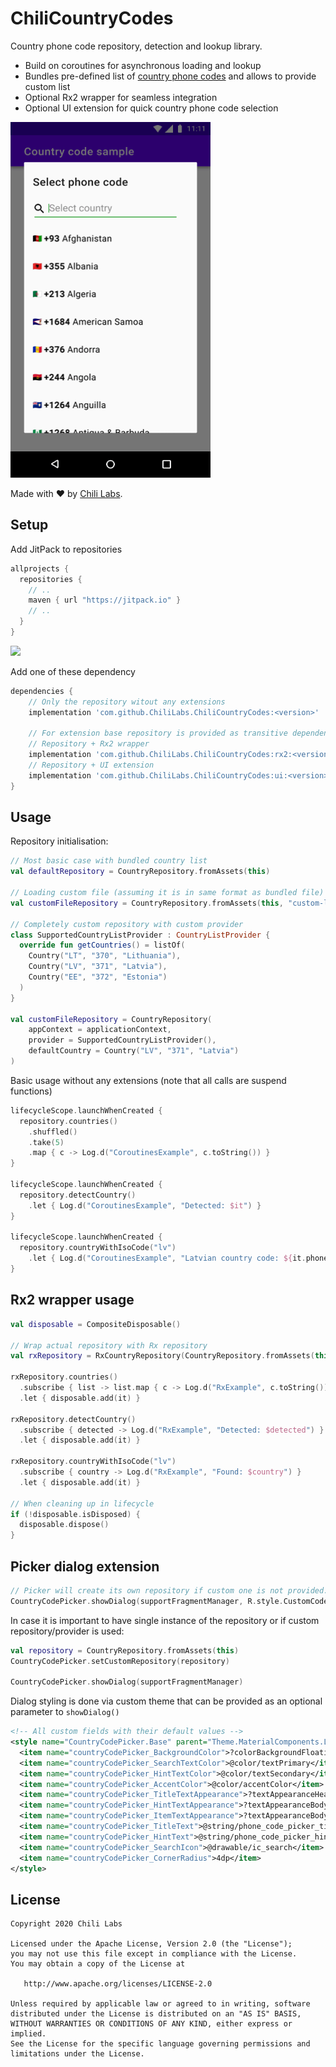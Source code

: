# ChiliCountryCodes

Country phone code repository, detection and lookup library.

* Build on coroutines for asynchronous loading and lookup
* Bundles pre-defined list of [country phone codes](https://en.wikipedia.org/wiki/List_of_country_calling_codes) and allows to provide custom list
* Optional Rx2 wrapper for seamless integration
* Optional UI extension for quick country phone code selection

![](img/example_600.gif)

Made with ❤️ by [Chili Labs](https://chililabs.io).

## Setup

Add JitPack to repositories

```groovy
allprojects {
  repositories {
    // ..
    maven { url "https://jitpack.io" }
    // ..
  }
}
```

[![](https://jitpack.io/v/ChiliLabs/ChiliCountryCodes.svg)](https://jitpack.io/#ChiliLabs/ChiliCountryCodes)

Add one of these dependency

```groovy
dependencies {
    // Only the repository witout any extensions
    implementation 'com.github.ChiliLabs.ChiliCountryCodes:<version>'

    // For extension base repository is provided as transitive dependency
    // Repository + Rx2 wrapper
    implementation 'com.github.ChiliLabs.ChiliCountryCodes:rx2:<version>'
    // Repository + UI extension
    implementation 'com.github.ChiliLabs.ChiliCountryCodes:ui:<version>'
}
```

## Usage

Repository initialisation:

```kotlin
// Most basic case with bundled country list
val defaultRepository = CountryRepository.fromAssets(this)

// Loading custom file (assuming it is in same format as bundled file)
val customFileRepository = CountryRepository.fromAssets(this, "custom-list.txt")

// Completely custom repository with custom provider
class SupportedCountryListProvider : CountryListProvider {
  override fun getCountries() = listOf(
    Country("LT", "370", "Lithuania"),
    Country("LV", "371", "Latvia"),
    Country("EE", "372", "Estonia")
  )
}

val customFileRepository = CountryRepository(
    appContext = applicationContext,
    provider = SupportedCountryListProvider(),
    defaultCountry = Country("LV", "371", "Latvia")
)
```

Basic usage without any extensions (note that all calls are suspend functions)

```kotlin
lifecycleScope.launchWhenCreated {
  repository.countries()
    .shuffled()
    .take(5)
    .map { c -> Log.d("CoroutinesExample", c.toString()) }
}

lifecycleScope.launchWhenCreated {
  repository.detectCountry()
    .let { Log.d("CoroutinesExample", "Detected: $it") }
}

lifecycleScope.launchWhenCreated {
  repository.countryWithIsoCode("lv")
    .let { Log.d("CoroutinesExample", "Latvian country code: ${it.phoneCode}") }
}
```

## Rx2 wrapper usage

```kotlin
val disposable = CompositeDisposable()

// Wrap actual repository with Rx repository
val rxRepository = RxCountryRepository(CountryRepository.fromAssets(this))

rxRepository.countries()
  .subscribe { list -> list.map { c -> Log.d("RxExample", c.toString()) } }
  .let { disposable.add(it) }

rxRepository.detectCountry()
  .subscribe { detected -> Log.d("RxExample", "Detected: $detected") }
  .let { disposable.add(it) }

rxRepository.countryWithIsoCode("lv")
  .subscribe { country -> Log.d("RxExample", "Found: $country") }
  .let { disposable.add(it) }

// When cleaning up in lifecycle
if (!disposable.isDisposed) {
  disposable.dispose()
}
```

## Picker dialog extension

```kotlin
// Picker will create its own repository if custom one is not provided.
CountryCodePicker.showDialog(supportFragmentManager, R.style.CustomCodePickerTheme)
```

In case it is important to have single instance of the repository or if custom repository/provider is used:

```kotlin
val repository = CountryRepository.fromAssets(this)
CountryCodePicker.setCustomRepository(repository)

CountryCodePicker.showDialog(supportFragmentManager)
```

Dialog styling is done via custom theme that can be provided as an optional parameter to `showDialog()`

```xml
<!-- All custom fields with their default values -->
<style name="CountryCodePicker.Base" parent="Theme.MaterialComponents.Light">
  <item name="countryCodePicker_BackgroundColor">?colorBackgroundFloating</item>
  <item name="countryCodePicker_SearchTextColor">@color/textPrimary</item>
  <item name="countryCodePicker_HintTextColor">@color/textSecondary</item>
  <item name="countryCodePicker_AccentColor">@color/accentColor</item>
  <item name="countryCodePicker_TitleTextAppearance">?textAppearanceHeadline6</item>
  <item name="countryCodePicker_HintTextAppearance">?textAppearanceBody2</item>
  <item name="countryCodePicker_ItemTextAppearance">?textAppearanceBody1</item>
  <item name="countryCodePicker_TitleText">@string/phone_code_picker_title</item>
  <item name="countryCodePicker_HintText">@string/phone_code_picker_hint</item>
  <item name="countryCodePicker_SearchIcon">@drawable/ic_search</item>
  <item name="countryCodePicker_CornerRadius">4dp</item>
</style>
```

## License

```
Copyright 2020 Chili Labs

Licensed under the Apache License, Version 2.0 (the "License");
you may not use this file except in compliance with the License.
You may obtain a copy of the License at

   http://www.apache.org/licenses/LICENSE-2.0

Unless required by applicable law or agreed to in writing, software
distributed under the License is distributed on an "AS IS" BASIS,
WITHOUT WARRANTIES OR CONDITIONS OF ANY KIND, either express or implied.
See the License for the specific language governing permissions and
limitations under the License.
```